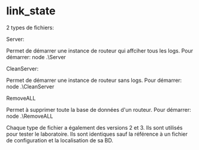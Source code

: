 # link_state

2 types de fichiers:

Server:

Permet de démarrer une instance de routeur qui affciher tous les logs.
Pour démarrer: node .\Server

CleanServer:

Permet de démarrer une instance de routeur sans logs.
Pour démarrer: node .\CleanServer

RemoveALL

Permet à supprimer toute la base de données d'un routeur.
Pour démarrer: node .\RemoveALL


Chaque type de fichier a également des versions 2 et 3. Ils sont utilisés pour tester le laboratoire. 
Ils sont identiques sauf la référence à un fichier de configuration et la localisation de sa BD.




